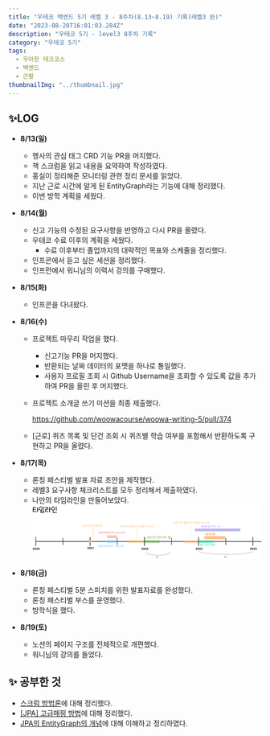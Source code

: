 ```yaml
---
title: "우테코 백엔드 5기 레벨 3 - 8주차(8.13~8.19) 기록(레벨3 완)"
date: "2023-08-20T16:01:03.284Z"
description: "우테코 5기 - level3 8주차 기록"
category: "우테코 5기"
tags:
  - 우아한 테크코스
  - 백엔드
  - 근황
thumbnailImg: "../thumbnail.jpg"
---
```


## ✨LOG

- **8/13(일)**
  - 행사의 관심 태그 CRD 기능 PR을 머지했다.
  - 책 스크럼을 읽고 내용을 요약하여 작성하였다.
  - 홍실이 정리해준 모니터링 관련 정리 문서를 읽었다.
  - 지난 근로 시간에 알게 된 EntityGraph라는 기능에 대해 정리했다.
  - 이번 방학 계획을 세웠다.
- **8/14(월)**
  - 신고 기능의 수정된 요구사항을 반영하고 다시 PR을 올렸다.
  - 우테코 수료 이후의 계획을 세웠다.
    - 수료 이후부터 졸업까지의 대략적인 목표와 스케줄을 정리했다.
  - 인프콘에서 듣고 싶은 세션을 정리했다.
  - 인프런에서 워니님의 이력서 강의를 구매했다.
- **8/15(화)**
  - 인프콘을 다녀왔다.
- **8/16(수)**

  - 프로젝트 마무리 작업을 했다.
    - 신고기능 PR을 머지했다.
    - 반환되는 날짜 데이터의 포맷을 하나로 통일했다.
    - 사용자 프로필 조회 시 Github Username을 조회할 수 있도록 값을 추가하여 PR을 올린 후 머지했다.
  - 프로젝트 소개글 쓰기 미션을 최종 제출했다.

    https://github.com/woowacourse/woowa-writing-5/pull/374

  - [근로] 퀴즈 목록 및 단건 조회 시 퀴즈별 학습 여부를 포함해서 반환하도록 구현하고 PR을 올렸다.

- **8/17(목)**
  - 론칭 페스티벌 발표 자료 초안을 제작했다.
  - 레벨3 요구사항 체크리스트를 모두 정리해서 제출하였다.
  - 나만의 타임라인을 만들어보았다.
    ![Untitled](timeline.png)
- **8/18(금)**
  - 론칭 페스티벌 5분 스피치를 위한 발표자료를 완성했다.
  - 론칭 페스티벌 부스를 운영했다.
  - 방학식을 했다.
- **8/19(토)**
  - 노션의 페이지 구조를 전체적으로 개편했다.
  - 워니님의 강의를 들었다.

## ✨ 공부한 것

- [스크럼 방법론](https://amaran-th.github.io/%EC%A3%BC%EC%A0%80%EB%A6%AC%EC%A3%BC%EC%A0%80%EB%A6%AC/%EC%8A%A4%ED%81%AC%EB%9F%BC/)에 대해 정리했다.
- [[JPA] 고급매핑 방법](https://amaran-th.github.io/Spring/[JPA]%20%EA%B3%A0%EA%B8%89%20%EB%A7%A4%ED%95%91/)에 대해 정리했다.
- [JPA의 EntityGraph의 개념](https://amaran-th.github.io/Spring/[JPA]%20EntityGraph/)에 대해 이해하고 정리하였다.
